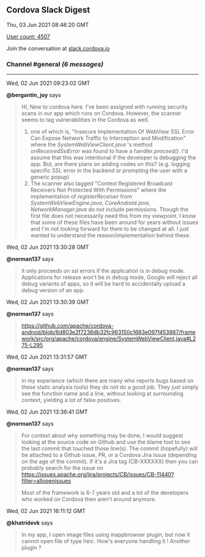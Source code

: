 ## Cordova Slack Digest
Thu, 03 Jun 2021 08:46:20 GMT

[User count: 4507](https://cordova.slack.com/)


Join the conversation at [slack.cordova.io](http://slack.cordova.io/)

### __Channel #general__ _(6 messages)_
---

Wed, 02 Jun 2021 09:23:02 GMT

__@bergantin_joy__ says 
> Hi, New to cordova here.
> I've been assigned with running security scans in our app which runs on Cordova. However, the scanner seems to tag vulnerabilities in the Cordova as well.
> 1. one of which is, "Insecure Implementation Of WebView SSL Error Can Expose Network Traffic to Interception and Modification" where the *SystemWebViewClient.java* 's method *onReceivedSslError* was found to have a handler.*proceed()*. I'd assume that this was intentional if the developer is debugging the app. But, are there plans on adding codes on this? (e.g. logging specific SSL error in the backend or prompting the user with a generic popup)
> 2. The scanner also tagged "Context Registered Broadcast Receivers Not Protected With Permissions" where the implementation of *registerReceiver* from *SystemWebViewEngine.java*, *CoreAndroid.java*, *NetworkManager.java* do not include permissions. Though the first file does not necessarily need this from my viewpoint.
> I know that some of these files have been around for years without issues and I'm not looking forward for them to be changed at all. I just wanted to understand the reason/implementation behind these.
> 

Wed, 02 Jun 2021 13:30:28 GMT

__@norman137__ says 
> it only proceeds on ssl errors if the application is in debug mode. Applications for release won't be in debug mode, Google will reject all debug variants of apps, so it will be hard to accidentally upload a debug version of an app.
> 

Wed, 02 Jun 2021 13:30:39 GMT

__@norman137__ says 
> <https://github.com/apache/cordova-android/blob/6d803e2f7236db32fc963150c1683e097f453867/framework/src/org/apache/cordova/engine/SystemWebViewClient.java#L275-L295>
> 

Wed, 02 Jun 2021 13:31:57 GMT

__@norman137__ says 
> In my experience (which there are many who reports bugs based on these static analysis tools) they do not do a good job. They just simply see the function name and a line, without looking at surrounding context, yielding a lot of false positives.
> 

Wed, 02 Jun 2021 13:36:41 GMT

__@norman137__ says 
> For context about why something may be done, I would suggest looking at the source code on Github and use the blame tool to see the last commit that touched those line(s). The commit (hopefully) will be attached to a Github issue, PR, or a Cordova Jira issue (depending on the age of the commit). If it's a Jira tag (CB-XXXXXX) then you can probably search for the issue on <https://issues.apache.org/jira/projects/CB/issues/CB-11440?filter=allopenissues>
> 
> Most of the framework is 6-7 years old and a lot of the developers who worked on Cordova then aren't around anymore.
> 

Wed, 02 Jun 2021 16:11:12 GMT

__@khatridevk__ says 
> In my app, I open image files using inappbrowser plugin, but now it cannot open file of type heic. How's everyone handling it ! Another plugin ?
> 
